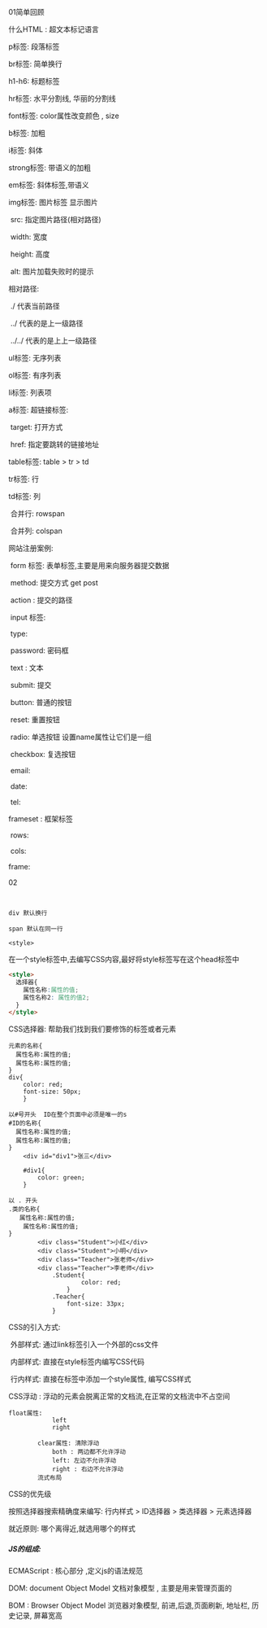 01简单回顾

什么HTML : 超文本标记语言

p标签: 段落标签

br标签: 简单换行

h1-h6: 标题标签

hr标签: 水平分割线, 华丽的分割线

font标签: color属性改变颜色 , size

b标签: 加粗

i标签: 斜体



strong标签: 带语义的加粗

em标签: 斜体标签,带语义



img标签: 图片标签 显示图片

​	src: 指定图片路径(相对路径)

​	width: 宽度

​	height: 高度

​	alt: 图片加载失败时的提示

相对路径:

​	./  代表当前路径

​	../ 代表的是上一级路径

​	../../  代表的是上上一级路径



ul标签: 无序列表

ol标签: 有序列表

li标签: 列表项



a标签: 超链接标签:

​	target: 打开方式

​	href:  指定要跳转的链接地址



table标签:  table > tr > td

tr标签: 行

td标签: 列

​	合并行: rowspan

​	合并列: colspan



网站注册案例:

​	form 标签: 表单标签,主要是用来向服务器提交数据

​		method: 提交方式 get  post

​		action : 提交的路径

​	input 标签:

​			type: 

​				password: 密码框

​				text : 文本

​				submit:  提交

​				button:  普通的按钮

​				reset:  重置按钮

​				radio: 单选按钮 设置name属性让它们是一组

​				checkbox: 复选按钮 

​				email:

​				date:

​				tel:

frameset : 框架标签

​	rows:

​	cols:

frame:  





02

```


div 默认换行

span 默认在同一行

<style> 

```

在一个style标签中,去编写CSS内容,最好将style标签写在这个head标签中

```html
<style>
  选择器{
    属性名称:属性的值;
    属性名称2: 属性的值2;
  }
</style>
```

CSS选择器: 帮助我们找到我们要修饰的标签或者元素

```
元素的名称{
  属性名称:属性的值;
  属性名称:属性的值;
}
div{ 
	color: red;
	font-size: 50px;
	}
```

```
以#号开头  ID在整个页面中必须是唯一的s
#ID的名称{
  属性名称:属性的值;
  属性名称:属性的值;
}
	<div id="div1">张三</div>
	
    #div1{
        color: green;
    }
```

```
以 . 开头 
.类的名称{
   属性名称:属性的值;
  	属性名称:属性的值;
}
		<div class="Student">小红</div>
		<div class="Student">小明</div>
		<div class="Teacher">张老师</div>
		<div class="Teacher">李老师</div>
            .Student{
                    color: red;
                }
			.Teacher{
				font-size: 33px;
			}
```

CSS的引入方式:

​	外部样式: 通过link标签引入一个外部的css文件

​	内部样式: 直接在style标签内编写CSS代码

​	行内样式: 直接在标签中添加一个style属性, 编写CSS样式

CSS浮动 : 浮动的元素会脱离正常的文档流,在正常的文档流中不占空间

	float属性:
				left
				right
			
			clear属性: 清除浮动
				both : 两边都不允许浮动
				left: 左边不允许浮动
				right : 右边不允许浮动
			流式布局

CSS的优先级

按照选择器搜索精确度来编写:		 	行内样式 > ID选择器 > 类选择器  > 元素选择器

就近原则: 哪个离得近,就选用哪个的样式

##### JS的组成:

ECMAScript : 核心部分 ,定义js的语法规范

DOM: document Object Model 文档对象模型 , 主要是用来管理页面的

BOM : Browser Object Model  浏览器对象模型, 前进,后退,页面刷新, 地址栏, 历史记录, 屏幕宽高